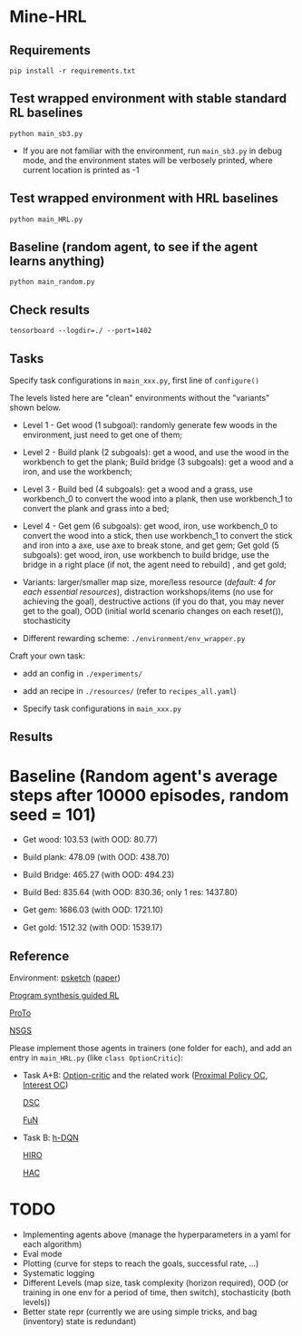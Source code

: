 # Mine-HRL

## Requirements
`pip install -r requirements.txt`

## Test wrapped environment with stable standard RL baselines
`python main_sb3.py`

- If you are not familiar with the environment, run `main_sb3.py` in debug mode, and the environment states will be verbosely printed, where current location is printed as -1

## Test wrapped environment with HRL baselines
`python main_HRL.py`

## Baseline (random agent, to see if the agent learns anything)
`python main_random.py`

## Check results
`tensorboard --logdir=./ --port=1402`

## Tasks
Specify task configurations in `main_xxx.py`, first line of `configure()`

The levels listed here are "clean" environments without the "variants" shown below.

- Level 1 - Get wood (1 subgoal): randomly generate few woods in the environment, just need to get one of them;

- Level 2 - Build plank (2 subgoals): get a wood, and use the wood in the workbench to get the plank; Build bridge (3 subgoals): get a wood and a iron, and use the workbench; 

- Level 3 - Build bed (4 subgoals): get a wood and a grass, use workbench_0 to convert the wood into a plank, then use workbench_1 to convert the plank and grass into a bed; 

- Level 4 - Get gem (6 subgoals): get wood, iron, use workbench_0 to convert the wood into a stick, then use workbench_1 to convert the stick and iron into a axe, use axe to break stone, and get gem; Get gold (5 subgoals): get wood, iron, use workbench to build bridge, use the bridge in a right place (if not, the agent need to rebuild) , and get gold;


- Variants: larger/smaller map size, more/less resource (*default: 4 for each essential resources*), distraction workshops/items (no use for achieving the goal), destructive actions (if you do that, you may never get to the goal), OOD (initial world scenario changes on each reset()), stochasticity

- Different rewarding scheme: `./environment/env_wrapper.py`



Craft your own task:
- add an config in `./experiments/`

- add an recipe in `./resources/` (refer to `recipes_all.yaml`)

- Specify task configurations in `main_xxx.py`


## Results
# Baseline (Random agent's average steps after 10000 episodes, random seed = 101)
- Get wood: 103.53 (with OOD: 80.77)

- Build plank: 478.09 (with OOD: 438.70)

- Build Bridge: 465.27 (with OOD: 494.23)

- Build Bed: 835.64 (with OOD: 830.36; only 1 res: 1437.80)

- Get gem: 1686.03 (with OOD: 1721.10)

- Get gold: 1512.32 (with OOD: 1539.17)


## Reference
Environment:
[psketch](https://github.com/jacobandreas/psketch) ([paper](https://arxiv.org/pdf/1611.01796.pdf))

[Program synthesis guided RL](https://github.com/yycdavid/program-synthesis-guided-RL)

[ProTo](https://github.com/sjtuytc/Neurips21-ProTo-Program-guided-Transformers-for-Program-guided-Tasks)

[NSGS](https://github.com/srsohn/subtask-graph-execution)

Please implement those agents in trainers (one folder for each), and add an entry in `main_HRL.py` (like `class OptionCritic`):
- Task A+B:
    [Option-critic](https://github.com/lweitkamp/option-critic-pytorch) and the related work ([Proximal Policy OC](https://github.com/mklissa/PPOC), [Interest OC](https://github.com/kkhetarpal/ioc))

    [DSC](https://github.com/deep-skill-chaining/deep-skill-chaining)

    [FuN](https://github.com/lweitkamp/feudalnets-pytorch)

- Task B:
    [h-DQN](https://github.com/skumar9876/Hierarchical-DQN)

    [HIRO](https://github.com/watakandai/hiro_pytorch)

    [HAC](https://github.com/andrew-j-levy/Hierarchical-Actor-Critc-HAC-)


# TODO
- Implementing agents above (manage the hyperparameters in a yaml for each algorithm)
- Eval mode
- Plotting (curve for steps to reach the goals, successful rate, ...)
- Systematic logging
- Different Levels (map size, task complexity (horizon required), OOD (or training in one env for a period of time, then switch), stochasticity (both levels))
- Better state repr (currently we are using simple tricks, and bag (inventory) state is redundant)
